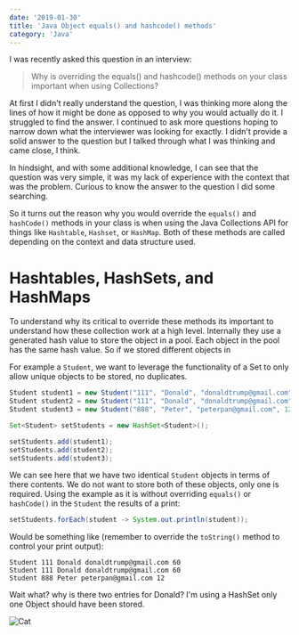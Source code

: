 ```yaml
---
date: '2019-01-30'
title: 'Java Object equals() and hashcode() methods'
category: 'Java'
---
```


I was recently asked this question in an interview:

> Why is overriding the equals() and hashcode() methods on your class important when using Collections?

At first I didn't really understand the question, I was thinking more along the
lines of how it might be done as opposed to why you would actually do it. I
struggled to find the answer. I continued to ask more questions hoping to narrow
down what the interviewer was looking for exactly. I didn't provide a solid
answer to the question but I talked through what I was thinking and came close,
I think.

In hindsight, and with some additional knowledge, I can see
that the question was very simple, it was my lack of experience with the
context that was the problem. Curious to know the answer to the question I did
some searching.

So it turns out the reason why you would override the `equals()` and
`hashCode()` methods in your class is when using the Java Collections API for
things like `Hashtable`, `Hashset`, or `HashMap`. Both of
these methods are called depending on the context and data structure used.

# Hashtables, HashSets, and HashMaps

To understand why its critical to override these methods its important to
understand how these collection work at a high level. Internally they use a generated
hash value to store the object in a pool. Each object in the pool has the same
hash value. So if we stored different objects in

For example a `Student`, we want to leverage the functionality of a Set to
only allow unique objects to be stored, no duplicates.

```java
Student student1 = new Student("111", "Donald", "donaldtrump@gmail.com", 60);
Student student2 = new Student("111", "Donald", "donaldtrump@gmail.com", 60);
Student student3 = new Student("888", "Peter", "peterpan@gmail.com", 12);

Set<Student> setStudents = new HashSet<Student>();

setStudents.add(student1);
setStudents.add(student2);
setStudents.add(student3);
```

We can see here that we have two identical `Student` objects in terms of there
contents. We do not want to store both of these objects, only one is required.
Using the example as it is without overriding `equals()` or `hashCode()` in the `Student` the
results of a print:

```java
setStudents.forEach(student -> System.out.println(student));
```

Would be something like (remember to override the `toString()` method to control
your print output):

```
Student 111 Donald donaldtrump@gmail.com 60
Student 111 Donald donaldtrump@gmail.com 60
Student 888 Peter peterpan@gmail.com 12
```

Wait what? why is there two entries for Donald? I'm using a HashSet only one
Object should have been stored.

![Cat](https://media.giphy.com/media/JIX9t2j0ZTN9S/giphy.gif)
